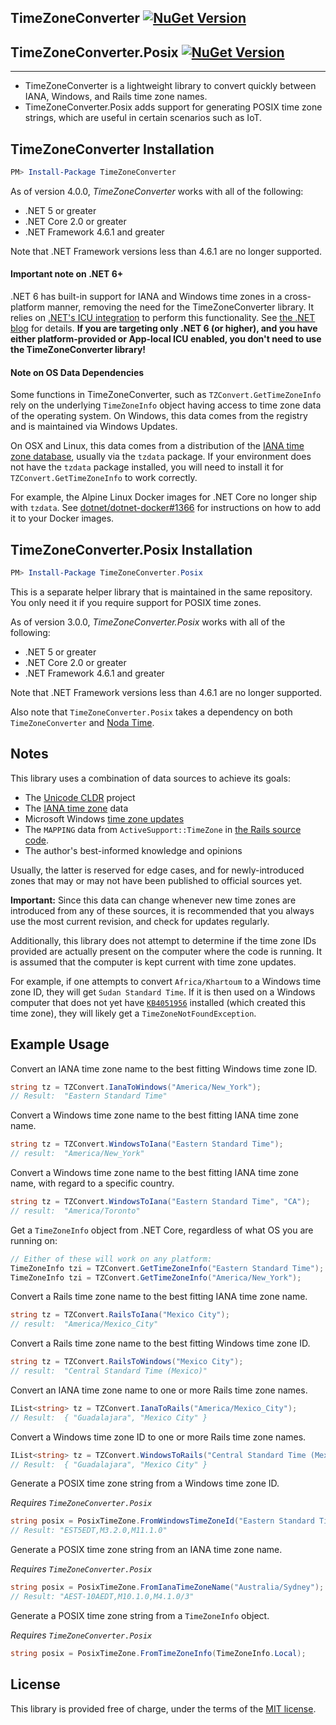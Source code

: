 ## TimeZoneConverter  [![NuGet Version](https://img.shields.io/nuget/v/TimeZoneConverter.svg?style=flat)](https://www.nuget.org/packages/TimeZoneConverter/)

## TimeZoneConverter.Posix  [![NuGet Version](https://img.shields.io/nuget/v/TimeZoneConverter.Posix.svg?style=flat)](https://www.nuget.org/packages/TimeZoneConverter.Posix/)

--------------------------------

- TimeZoneConverter is a lightweight library to convert quickly between IANA, Windows, and Rails time zone names.
- TimeZoneConverter.Posix adds support for generating POSIX time zone strings, which are useful in certain scenarios such as IoT.

## TimeZoneConverter Installation

```powershell
PM> Install-Package TimeZoneConverter
```

As of version 4.0.0, *TimeZoneConverter* works with all of the following:

- .NET 5 or greater
- .NET Core 2.0 or greater
- .NET Framework 4.6.1 and greater

Note that .NET Framework versions less than 4.6.1 are no longer supported.

#### Important note on .NET 6+

.NET 6 has built-in support for IANA and Windows time zones in a cross-platform manner, removing the need for the TimeZoneConverter library.
It relies on [.NET's ICU integration](https://docs.microsoft.com/dotnet/core/extensions/globalization-icu) to perform this functionality.
See [the .NET blog](https://devblogs.microsoft.com/dotnet/date-time-and-time-zone-enhancements-in-net-6/#time-zone-conversion-apis) for details.
**If you are targeting only .NET 6 (or higher), and you have either platform-provided or App-local ICU enabled, you don't need to use the TimeZoneConverter library!**

#### Note on OS Data Dependencies

Some functions in TimeZoneConverter, such as `TZConvert.GetTimeZoneInfo` rely on the underlying `TimeZoneInfo` object having access to
time zone data of the operating system.  On Windows, this data comes from the registry and is maintained via Windows Updates.

On OSX and Linux, this data comes from a distribution of the [IANA time zone database](https://www.iana.org/time-zones),  usually via the `tzdata` package.  If your environment does not have the `tzdata` package installed, you will need to install it for `TZConvert.GetTimeZoneInfo` to work correctly.

For example, the Alpine Linux Docker images for .NET Core no longer ship with `tzdata`.  See [dotnet/dotnet-docker#1366](https://github.com/dotnet/dotnet-docker/issues/1366) for instructions on how to add it to your Docker images.

## TimeZoneConverter.Posix Installation

```powershell
PM> Install-Package TimeZoneConverter.Posix
```

This is a separate helper library that is maintained in the same repository.  You only need it if you require support for POSIX time zones.

As of version 3.0.0, *TimeZoneConverter.Posix* works with all of the following:

- .NET 5 or greater
- .NET Core 2.0 or greater
- .NET Framework 4.6.1 and greater

Note that .NET Framework versions less than 4.6.1 are no longer supported.

Also note that `TimeZoneConverter.Posix` takes a dependency on both `TimeZoneConverter` and [Noda Time][2].

## Notes

This library uses a combination of data sources to achieve its goals:

- The [Unicode CLDR][3] project
- The [IANA time zone][4] data
- Microsoft Windows [time zone updates][5]
- The `MAPPING` data from `ActiveSupport::TimeZone` in [the Rails source code][6].
- The author's best-informed knowledge and opinions

Usually, the latter is reserved for edge cases, and for newly-introduced zones that may
or may not have been published to official sources yet.

**Important:** Since this data can change whenever new time zones are introduced from any of these sources,
it is recommended that you always use the most current revision, and check for updates regularly.

Additionally, this library does not attempt to determine if the time zone IDs provided are actually present on the computer where the code is running.  It is assumed that the computer is kept current with time zone updates.

For example, if one attempts to convert `Africa/Khartoum` to a Windows time zone ID, they will get `Sudan Standard Time`.  If it is then used on a Windows computer that does not yet have [`KB4051956`][7] installed (which created this time zone), they will likely get a `TimeZoneNotFoundException`.

## Example Usage

Convert an IANA time zone name to the best fitting Windows time zone ID.

```csharp
string tz = TZConvert.IanaToWindows("America/New_York");
// Result:  "Eastern Standard Time"
```

Convert a Windows time zone name to the best fitting IANA time zone name.

```csharp
string tz = TZConvert.WindowsToIana("Eastern Standard Time");
// result:  "America/New_York"
```

Convert a Windows time zone name to the best fitting IANA time zone name, with regard to a specific country.

```csharp
string tz = TZConvert.WindowsToIana("Eastern Standard Time", "CA");
// result:  "America/Toronto"
```

Get a `TimeZoneInfo` object from .NET Core, regardless of what OS you are running on:  

```csharp
// Either of these will work on any platform:
TimeZoneInfo tzi = TZConvert.GetTimeZoneInfo("Eastern Standard Time");
TimeZoneInfo tzi = TZConvert.GetTimeZoneInfo("America/New_York");
```

Convert a Rails time zone name to the best fitting IANA time zone name.

```csharp
string tz = TZConvert.RailsToIana("Mexico City");
// result:  "America/Mexico_City"
```

Convert a Rails time zone name to the best fitting Windows time zone ID.

```csharp
string tz = TZConvert.RailsToWindows("Mexico City");
// result:  "Central Standard Time (Mexico)"
```

Convert an IANA time zone name to one or more Rails time zone names.

```csharp
IList<string> tz = TZConvert.IanaToRails("America/Mexico_City");
// Result:  { "Guadalajara", "Mexico City" }
```

Convert a Windows time zone ID to one or more Rails time zone names.

```csharp
IList<string> tz = TZConvert.WindowsToRails("Central Standard Time (Mexico)");
// Result:  { "Guadalajara", "Mexico City" }
```

Generate a POSIX time zone string from a Windows time zone ID.

*Requires `TimeZoneConverter.Posix`*

```csharp
string posix = PosixTimeZone.FromWindowsTimeZoneId("Eastern Standard Time");
// Result: "EST5EDT,M3.2.0,M11.1.0"
```

Generate a POSIX time zone string from an IANA time zone name.

*Requires `TimeZoneConverter.Posix`*

```csharp
string posix = PosixTimeZone.FromIanaTimeZoneName("Australia/Sydney");
// Result: "AEST-10AEDT,M10.1.0,M4.1.0/3"
```

Generate a POSIX time zone string from a `TimeZoneInfo` object.

*Requires `TimeZoneConverter.Posix`*

```csharp
string posix = PosixTimeZone.FromTimeZoneInfo(TimeZoneInfo.Local);
```

## License

This library is provided free of charge, under the terms of the [MIT license][8].


[1]: https://docs.microsoft.com/en-us/dotnet/articles/standard/library
[2]: https://nodatime.org
[3]: https://cldr.unicode.org
[4]: https://iana.org/time-zones
[5]: https://aka.ms/dstblog
[6]: https://github.com/rails/rails/blob/master/activesupport/lib/active_support/values/time_zone.rb
[7]: https://support.microsoft.com/en-us/help/4051956/time-zone-and-dst-changes-in-windows-for-northern-cyprus-sudan-and-ton
[8]: https://github.com/mattjohnsonpint/TimeZoneConverter/blob/main/LICENSE.txt
